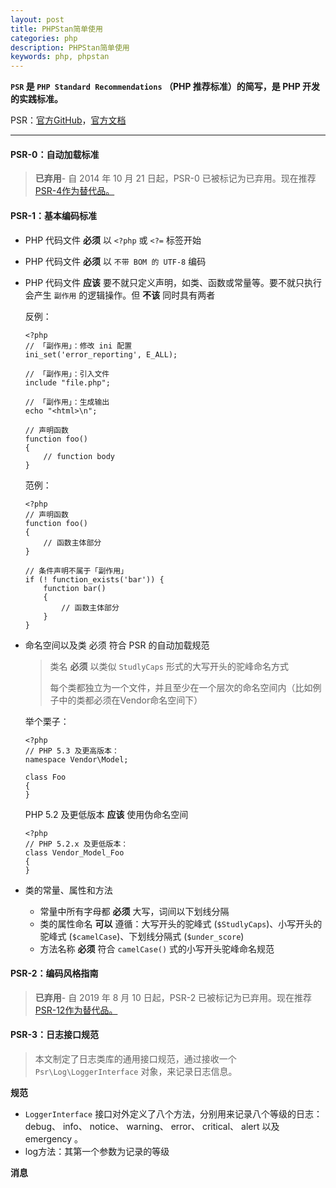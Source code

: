 ```yaml
---
layout: post
title: PHPStan简单使用
categories: php
description: PHPStan简单使用
keywords: php, phpstan
---
```




**`PSR` 是 `PHP Standard Recommendations` （PHP 推荐标准）的简写，是 PHP 开发的实践标准。**

PSR：[官方GitHub](https://github.com/php-fig)，[官方文档](https://www.php-fig.org/psr/)

------



#### PSR-0：自动加载标准

> **已弃用**- 自 2014 年 10 月 21 日起，PSR-0 已被标记为已弃用。现在推荐[PSR-4作为替代品。](https://www.php-fig.org/psr/psr-4/)



#### PSR-1：基本编码标准

- PHP 代码文件 **必须** 以 `<?php` 或 `<?=` 标签开始

- PHP 代码文件 **必须** 以 `不带 BOM 的 UTF-8` 编码

- PHP 代码文件 **应该** 要不就只定义声明，如类、函数或常量等。要不就只执行会产生 `副作用` 的逻辑操作。但 **不该** 同时具有两者

  反例：

  ```
  <?php
  // 「副作用」：修改 ini 配置
  ini_set('error_reporting', E_ALL);
  
  // 「副作用」：引入文件
  include "file.php";
  
  // 「副作用」：生成输出
  echo "<html>\n";
  
  // 声明函数
  function foo()
  {
      // function body
  }
  ```

  范例：

  ```
  <?php
  // 声明函数
  function foo()
  {
      // 函数主体部分
  }
  
  // 条件声明不属于「副作用」
  if (! function_exists('bar')) {
      function bar()
      {
          // 函数主体部分
      }
  }
  ```

- 命名空间以及类 必须 符合 PSR 的自动加载规范

  > 类名 **必须** 以类似 `StudlyCaps` 形式的大写开头的驼峰命名方式
  >
  > 每个类都独立为一个文件，并且至少在一个层次的命名空间内（比如例子中的类都必须在Vendor命名空间下）

  举个栗子：

  ```
  <?php
  // PHP 5.3 及更高版本：
  namespace Vendor\Model;
  
  class Foo
  {
  }
  ```

  PHP 5.2 及更低版本 **应该** 使用伪命名空间

  ```
  <?php
  // PHP 5.2.x 及更低版本：
  class Vendor_Model_Foo
  {
  }
  ```

- 类的常量、属性和方法

  - 常量中所有字母都 **必须** 大写，词间以下划线分隔
  - 类的属性命名 **可以** 遵循：大写开头的驼峰式 (`$StudlyCaps`)、小写开头的驼峰式 (`$camelCase`)、下划线分隔式 (`$under_score`)
  - 方法名称 **必须** 符合 `camelCase()` 式的小写开头驼峰命名规范




#### PSR-2：编码风格指南

> **已弃用**- 自 2019 年 8 月 10 日起，PSR-2 已被标记为已弃用。现在推荐[PSR-12作为替代品。](https://www.php-fig.org/psr/psr-12/)



#### PSR-3：日志接口规范

> 本文制定了日志类库的通用接口规范，通过接收一个 `Psr\Log\LoggerInterface` 对象，来记录日志信息。 

**规范**

- `LoggerInterface` 接口对外定义了八个方法，分别用来记录八个等级的日志：debug、 info、 notice、 warning、 error、 critical、 alert 以及 emergency 。
- log方法：其第一个参数为记录的等级

**消息**
